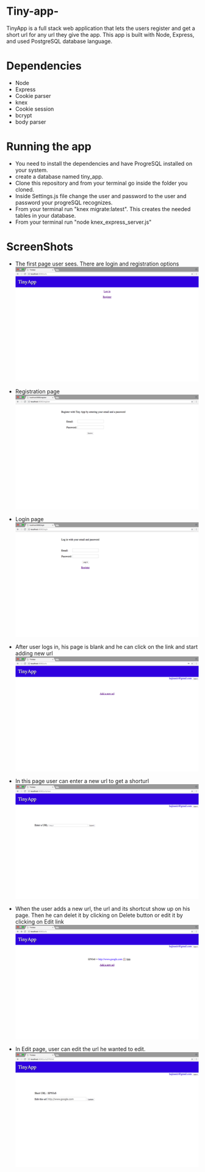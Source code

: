 # Tiny-app-

TinyApp is a full stack web application that lets the users register and get a short url for any url they give the app.
This app is built with Node, Express, and used PostgreSQL database language.

# Dependencies
- Node
- Express
- Cookie parser
- knex
- Cookie session
- bcrypt
- body parser

# Running the app
- You need to install the dependencies and have ProgreSQL installed on your system.
- create a database named tiny_app. 
- Clone this repository and from your terminal go inside the folder you cloned. 
- Inside Settings.js file change the user and password to the user and password your progreSQL recognizes.
- From your terminal run "knex migrate:latest". This creates the needed tables in your database.
- From your terminal run "node knex_express_server.js"

# ScreenShots
- The first page user sees. There are login and registration options 
!["The chatty app page"](https://github.com/hajinasiri/Practice-Tiny-app-/blob/master/Doc/Screen%20Shot%202018-06-20%20at%204.40.44%20PM.png?raw=true)

- Registration page 
!["The chatty app page"](https://github.com/hajinasiri/Practice-Tiny-app-/blob/master/Doc/Screen%20Shot%202018-06-20%20at%204.41.10%20PM.png?raw=true)

- Login page 
!["The chatty app page"](https://github.com/hajinasiri/Practice-Tiny-app-/blob/master/Doc/Screen%20Shot%202018-06-20%20at%204.40.54%20PM.png?raw=true)

- After user logs in, his page is blank and he can click on the link and start adding new url 
!["The chatty app page"](https://github.com/hajinasiri/Practice-Tiny-app-/blob/master/Doc/Screen%20Shot%202018-06-20%20at%204.41.43%20PM.png?raw=true)

- In this page user can enter a new url to get a shorturl 
!["The chatty app page"](https://github.com/hajinasiri/Practice-Tiny-app-/blob/master/Doc/Screen%20Shot%202018-06-20%20at%204.41.50%20PM.png?raw=true)

- When the user adds a new url, the url and its shortcut show up on his page. Then he can delet it by clicking on Delete button or edit it by clicking on Edit link
!["The chatty app page"](https://github.com/hajinasiri/Practice-Tiny-app-/blob/master/Doc/Screen%20Shot%202018-06-20%20at%204.42.08%20PM.png?raw=true)

- In Edit page, user can edit the url he wanted to edit.
!["The chatty app page"](https://github.com/hajinasiri/Practice-Tiny-app-/blob/master/Doc/Screen%20Shot%202018-06-20%20at%204.42.18%20PM.png?raw=true)
